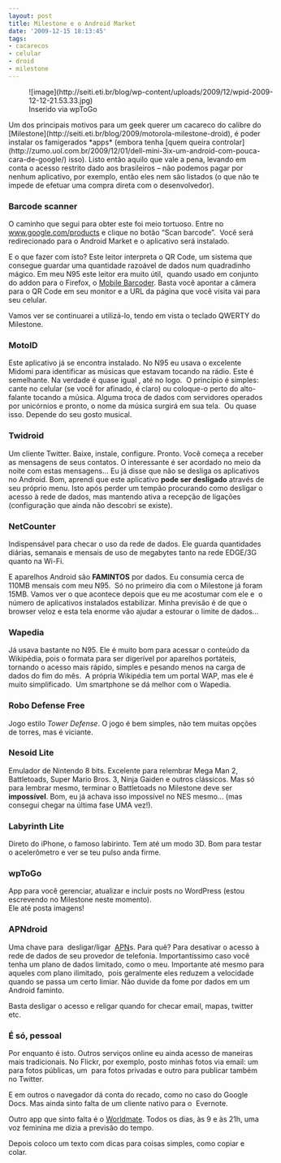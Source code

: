 ```yaml
---
layout: post
title: Milestone e o Android Market
date: '2009-12-15 18:13:45'
tags:
- cacarecos
- celular
- droid
- milestone
---
```



<figure class="wp-caption aligncenter" style="width: 499px;">![image](http://seiti.eti.br/blog/wp-content/uploads/2009/12/wpid-2009-12-12-21.53.33.jpg)<figcaption class="wp-caption-text">Inserido via wpToGo</figcaption></figure>Um dos principais motivos para um geek querer um cacareco do calibre do [Milestone](http://seiti.eti.br/blog/2009/motorola-milestone-droid), é poder instalar os famigerados *apps* (embora tenha [quem queira controlar](http://zumo.uol.com.br/2009/12/01/dell-mini-3ix-um-android-com-pouca-cara-de-google/) isso). Listo então aquilo que vale a pena, levando em conta o acesso restrito dado aos brasileiros – não podemos pagar por nenhum aplicativo, por exemplo, então eles nem são listados (o que não te impede de efetuar uma compra direta com o desenvolvedor).

### Barcode scanner

O caminho que segui para obter este foi meio tortuoso. Entre no www.google.com/products e clique no botão “Scan barcode”.  Você será redirecionado para o Android Market e o aplicativo será instalado.

E o que fazer com isto? Este leitor interpreta o QR Code, um sistema que consegue guardar uma quantidade razoável de dados num quadradinho mágico. Em meu N95 este leitor era muito útil,  quando usado em conjunto do addon para o Firefox, o [Mobile Barcoder](https://addons.mozilla.org/pt-BR/firefox/addon/2780). Basta você apontar a câmera para o QR Code em seu monitor e a URL da página que você visita vai para seu celular.

Vamos ver se continuarei a utilizá-lo, tendo em vista o teclado QWERTY do Milestone.

### MotoID

Este aplicativo já se encontra instalado. No N95 eu usava o excelente Midomi para identificar as músicas que estavam tocando na rádio. Este é semelhante. Na verdade é quase igual , até no logo.  O princípio é simples: cante no celular (se você for afinado, é claro) ou coloque-o perto do alto-falante tocando a música. Alguma troca de dados com servidores operados por unicórnios e pronto, o nome da música surgirá em sua tela.  Ou quase isso. Depende do seu gosto musical.

### Twidroid

Um cliente Twitter. Baixe, instale, configure. Pronto. Você começa a receber as mensagens de seus contatos. O interessante é ser acordado no meio da noite com estas mensagens… Eu já disse que não se desliga os aplicativos no Android. Bom, aprendi que este aplicativo **pode ser desligado** através de seu próprio menu. Isto após perder um tempão procurando como desligar o acesso à rede de dados, mas mantendo ativa a recepção de ligações  (configuração que ainda não descobri se existe).

### NetCounter

Indispensável para checar o uso da rede de dados. Ele guarda quantidades diárias, semanais e mensais de uso de megabytes tanto na rede EDGE/3G quanto na Wi-Fi.

E aparelhos Android são **FAMINTOS** por dados. Eu consumia cerca de 110MB mensais com meu N95.  Só no primeiro dia com o Milestone já foram 15MB. Vamos ver o que acontece depois que eu me acostumar com ele e  o número de aplicativos instalados estabilizar. Minha previsão é de que o browser veloz e esta tela enorme vão ajudar a estourar o limite de dados…

### Wapedia

Já usava bastante no N95. Ele é muito bom para acessar o conteúdo da Wikipédia, pois o formata para ser digerível por aparelhos portáteis, tornando o acesso mais rápido, simples e pesando menos na carga de dados do fim do mês.  A própria Wikipédia tem um portal WAP, mas ele é muito simplificado.  Um smartphone se dá melhor com o Wapedia.

### Robo Defense Free

Jogo estilo *Tower Defense*. O jogo é bem simples, não tem muitas opções de torres, mas é viciante.

### Nesoid Lite

Emulador de Nintendo 8 bits. Excelente para relembrar Mega Man 2, Battletoads, Super Mario Bros. 3, Ninja Gaiden e outros clássicos. Mas só para lembrar mesmo, terminar o Battletoads no Milestone deve ser **impossível**. Bom, eu já achava isso impossível no NES mesmo… (mas consegui chegar na última fase UMA vez!).

### Labyrinth Lite

Direto do iPhone, o famoso labirinto. Tem até um modo 3D. Bom para testar o acelerômetro e ver se teu pulso anda firme.

### wpToGo

App para você gerenciar, atualizar e incluir posts no WordPress (estou escrevendo no Milestone neste momento).  
 Ele até posta imagens!

### APNdroid

Uma chave para  desligar/ligar  [APN](http://en.wikipedia.org/wiki/Access_Point_Name)s. Para quê? Para desativar o acesso à rede de dados de seu provedor de telefonia. Importantíssimo caso você tenha um plano de dados limitado, como o meu. Importante até mesmo para aqueles com plano ilimitado,  pois geralmente eles reduzem a velocidade quando se passa um certo limiar. Não duvide da fome por dados em um Android faminto.

Basta desligar o acesso e religar quando for checar email, mapas, twitter etc.

### É só, pessoal

Por enquanto é isto. Outros serviços online eu ainda acesso de maneiras mais tradicionais. No Flickr, por exemplo, posto minhas fotos via email: um para fotos públicas, um  para fotos privadas e outro para publicar também no Twitter.

E em outros o navegador dá conta do recado, como no caso do Google Docs. Mas ainda sinto falta de um cliente nativo para o  Evernote.

Outro app que sinto falta é o [Worldmate](http://www.worldmate.com/). Todos os dias, às 9 e às 21h, uma voz feminina me dizia a previsão do tempo.

Depois coloco um texto com dicas para coisas simples, como copiar e colar.


